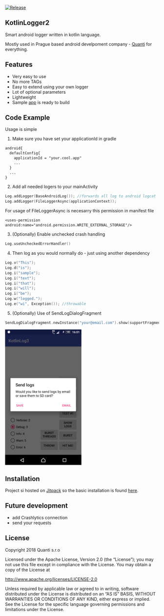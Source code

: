 [![Release](https://jitpack.io/v/kidal5/KotlinLogger2.svg)](https://jitpack.io/#kidal5/KotlinLogger2)

## KotlinLogger2

Smart android logger written in kotlin language.

Mostly used in Prague based android develpoment company - [Quanti](https://www.quanti.cz/) for everything.

## Features
* Very easy to use
* No more TAGs
* Easy to extend using your own logger
* Lot of optional parameters
* Lightweight
* Sample [app](github/sampleApp.png) is ready to build 

## Code Example

Usage is simple

1) Make sure you have set your applicationId in gradle 
```
android{
  defaultConfig{
    applicationId = "your.cool.app"
    ...
  }
  ...
}
```

2) Add all needed logers to your mainActivity

```kotlin
Log.addLogger(BaseAndroidLog()); //forwards all log to android logcat
Log.addLogger(FileLoggerAsync(applicationContext)); 
```

For usage of FileLoggerAsync is necesarry this permission in manifest file
```
<uses-permission android:name="android.permission.WRITE_EXTERNAL_STORAGE"/>
```


3) (Optionally) Enable unchecked crash handling
```kotlin
Log.useUncheckedErrorHandler()
```

4) Then log as you would normally do - just using another dependency

```kotlin
Log.v("This");
Log.d("is");
Log.i("sample");
Log.i("text");
Log.i("that");
Log.i("will");
Log.i("be");
Log.w("logged.");
Log.e("wi", Exception()); //throwable
```

5) (Optionally) Use of SendLogDialogFragment

```kotlin
SendLogDialogFragment.newInstance("your@email.com").show(supportFragmentManager, "TAG")
```

<img src="github/dialog.png" width="250">


## Installation

Project si hosted on [Jitpack](https://jitpack.io) so the basic installation is found [here](https://jitpack.io/#kidal5/KotlinLogger2).

## Future development
* add Crashlytics connection
* send your requests

## License

Copyright 2018 Quanti s.r.o

Licensed under the Apache License, Version 2.0 (the “License”); you may not use this file except in compliance with the License. You may obtain a copy of the License at 

http://www.apache.org/licenses/LICENSE-2.0 

Unless required by applicable law or agreed to in writing, software distributed under the License is distributed on an “AS IS” BASIS, WITHOUT WARRANTIES OR CONDITIONS OF ANY KIND, either express or implied. See the License for the specific language governing permissions and limitations under the License.
